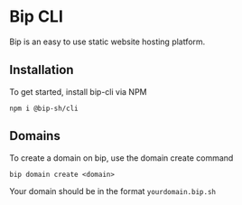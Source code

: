# Bip CLI

Bip is an easy to use static website hosting platform.

## Installation

To get started, install bip-cli via NPM

```shell
npm i @bip-sh/cli
```

## Domains

To create a domain on bip, use the domain create command

```shell
bip domain create <domain>
```

Your domain should be in the format `yourdomain.bip.sh`
